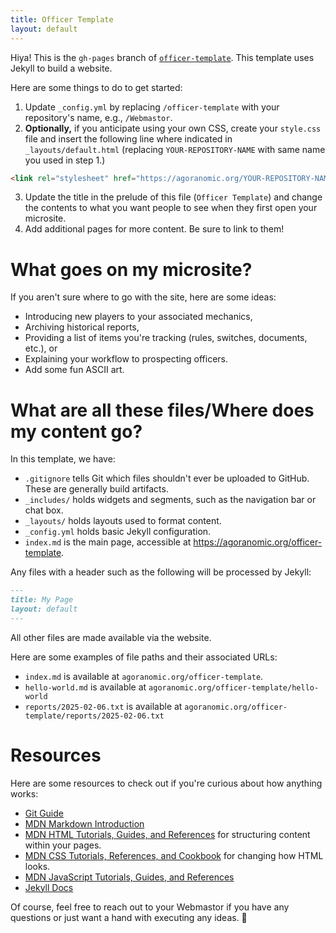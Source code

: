 ```yaml
---
title: Officer Template
layout: default
---
```


Hiya! This is the `gh-pages` branch of [`officer-template`](<https://github.com/AgoraNomic/officer-template>). This template uses Jekyll to build a website.

Here are some things to do to get started:

1. Update `_config.yml` by replacing `/officer-template` with your repository's name, e.g., `/Webmastor`.
2. **Optionally,** if you anticipate using your own CSS, create your `style.css` file and insert the following line where indicated in `_layouts/default.html` (replacing `YOUR-REPOSITORY-NAME` with same name you used in step 1.)

  ```html
  <link rel="stylesheet" href="https://agoranomic.org/YOUR-REPOSITORY-NAME/style.css">
  ```

3. Update the title in the prelude of this file (`Officer Template`) and change the contents to what you want people to see when they first open your microsite.
4. Add additional pages for more content. Be sure to link to them!

# What goes on my microsite?

If you aren't sure where to go with the site, here are some ideas:

- Introducing new players to your associated mechanics,
- Archiving historical reports,
- Providing a list of items you're tracking (rules, switches, documents, etc.), or
- Explaining your workflow to prospecting officers.
- Add some fun ASCII art.

# What are all these files/Where does my content go?

In this template, we have:

- `.gitignore` tells Git which files shouldn't ever be uploaded to GitHub. These are generally build artifacts.
- `_includes/` holds widgets and segments, such as the navigation bar or chat box.
- `_layouts/` holds layouts used to format content.
- `_config.yml` holds basic Jekyll configuration.
- `index.md` is the main page, accessible at <https://agoranomic.org/officer-template>.

Any files with a header such as the following will be processed by Jekyll:

```md
---
title: My Page
layout: default
---
```

All other files are made available via the website.

Here are some examples of file paths and their associated URLs:

- `index.md` is available at `agoranomic.org/officer-template`.
- `hello-world.md` is available at `agoranomic.org/officer-template/hello-world`
- `reports/2025-02-06.txt` is available at `agoranomic.org/officer-template/reports/2025-02-06.txt`


# Resources

Here are some resources to check out if you're curious about how anything works:

- [Git Guide](<https://github.com/git-guides>)
- [MDN Markdown Introduction](<https://developer.mozilla.org/en-US/docs/MDN/Writing_guidelines/Howto/Markdown_in_MDN>)
- [MDN HTML Tutorials, Guides, and References](<https://developer.mozilla.org/en-US/docs/Web/HTML>) for structuring content within your pages.
- [MDN CSS Tutorials, References, and Cookbook](<https://developer.mozilla.org/en-US/docs/Web/CSS>) for changing how HTML looks.
- [MDN JavaScript Tutorials, Guides, and References](<https://developer.mozilla.org/en-US/docs/Web/JavaScript>)
- [Jekyll Docs](<https://jekyllrb.com/docs/>)

Of course, feel free to reach out to your Webmastor if you have any questions or just want a hand with executing any ideas. 🙂
